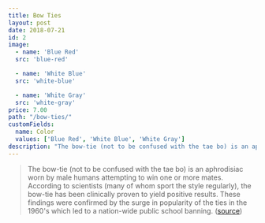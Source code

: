 ```yaml
---
title: Bow Ties
layout: post
date: 2018-07-21
id: 2
image:
  - name: 'Blue Red'
  src: 'blue-red'

  - name: 'White Blue'
  src: 'white-blue'

  - name: 'White Gray'
  src: 'white-gray'
price: 7.00
path: "/bow-ties/"
customFields:
  name: Color
  values: ['Blue Red', 'White Blue', 'White Gray']
description: "The bow-tie (not to be confused with the tae bo) is an aphrodisiac worn by male humans attempting to win one or more mates."
---
```


> The bow-tie (not to be confused with the tae bo) is an aphrodisiac worn by male humans attempting to win one or more mates. According to scientists (many of whom sport the style regularly), the bow-tie has been clinically proven to yield positive results. These findings were confirmed by the surge in popularity of the ties in the 1960's which led to a nation-wide public school banning. ([source](http://uncyclopedia.wikia.com/wiki/Bow_tie))
